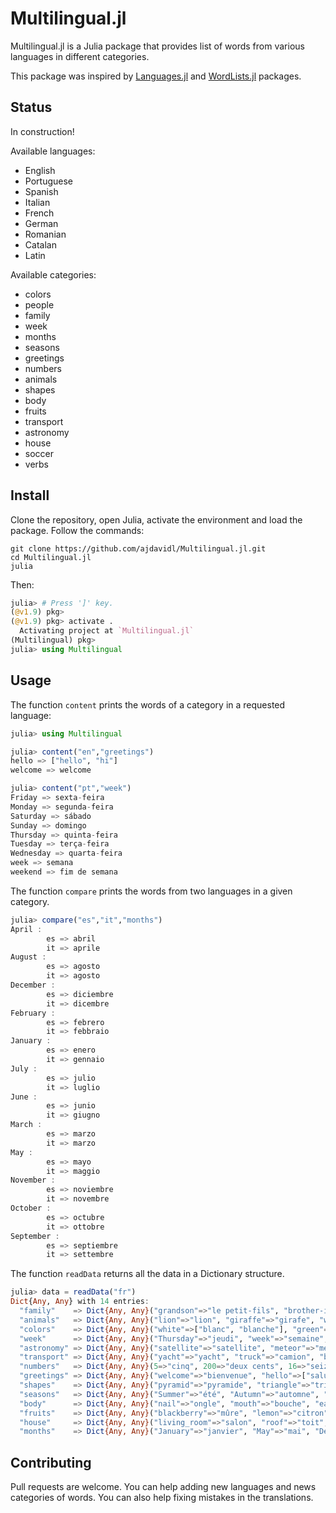 # Multilingual.jl

Multilingual.jl is a Julia package that provides list of words from various languages in different categories.

This package was inspired by [Languages.jl](https://github.com/JuliaText/Languages.jl) and [WordLists.jl](https://github.com/LilithHafner/WordLists.jl) packages.

## Status

In construction!

Available languages:
- English
- Portuguese
- Spanish
- Italian
- French
- German
- Romanian
- Catalan
- Latin

Available categories:
- colors
- people
- family
- week
- months
- seasons
- greetings
- numbers
- animals
- shapes
- body
- fruits
- transport
- astronomy
- house
- soccer
- verbs

## Install

Clone the repository, open Julia, activate the environment and load the package. Follow the commands:

```shell
git clone https://github.com/ajdavidl/Multilingual.jl.git
cd Multilingual.jl
julia
```
Then:

```Julia
julia> # Press ']' key.
(@v1.9) pkg>
(@v1.9) pkg> activate .
  Activating project at `Multilingual.jl`
(Multilingual) pkg> 
julia> using Multilingual
```

## Usage

The function `content` prints the words of a category in a requested language:

```Julia
julia> using Multilingual

julia> content("en","greetings")
hello => ["hello", "hi"]
welcome => welcome

julia> content("pt","week")
Friday => sexta-feira
Monday => segunda-feira
Saturday => sábado
Sunday => domingo
Thursday => quinta-feira
Tuesday => terça-feira
Wednesday => quarta-feira
week => semana
weekend => fim de semana
```

The function `compare` prints the words from two languages in a given category.

```Julia
julia> compare("es","it","months")
April :
        es => abril
        it => aprile
August :
        es => agosto
        it => agosto
December :
        es => diciembre
        it => dicembre
February :
        es => febrero
        it => febbraio
January :
        es => enero
        it => gennaio
July :
        es => julio
        it => luglio
June :
        es => junio
        it => giugno
March :
        es => marzo
        it => marzo
May :
        es => mayo
        it => maggio
November :
        es => noviembre
        it => novembre
October :
        es => octubre
        it => ottobre
September :
        es => septiembre
        it => settembre
```

The function `readData` returns all the data in a Dictionary structure.

```Julia
julia> data = readData("fr")
Dict{Any, Any} with 14 entries:
  "family"    => Dict{Any, Any}("grandson"=>"le petit-fils", "brother-in-law"=> ...
  "animals"   => Dict{Any, Any}("lion"=>"lion", "giraffe"=>"girafe", "whale"=> ...
  "colors"    => Dict{Any, Any}("white"=>["blanc", "blanche"], "green"=>["vert", ...
  "week"      => Dict{Any, Any}("Thursday"=>"jeudi", "week"=>"semaine", "Wednesday" ...
  "astronomy" => Dict{Any, Any}("satellite"=>"satellite", "meteor"=>"météore",  ...
  "transport" => Dict{Any, Any}("yacht"=>"yacht", "truck"=>"camion", "bus"=>"bus", ...
  "numbers"   => Dict{Any, Any}(5=>"cinq", 200=>"deux cents", 16=>"seize", 20=> ...
  "greetings" => Dict{Any, Any}("welcome"=>"bienvenue", "hello"=>["salut", "bonjour" ...
  "shapes"    => Dict{Any, Any}("pyramid"=>"pyramide", "triangle"=>"triangle", ...
  "seasons"   => Dict{Any, Any}("Summer"=>"été", "Autumn"=>"automne", "Spring" ...
  "body"      => Dict{Any, Any}("nail"=>"ongle", "mouth"=>"bouche", "ear"=> ...
  "fruits"    => Dict{Any, Any}("blackberry"=>"mûre", "lemon"=>"citron", "pear" ...
  "house"     => Dict{Any, Any}("living_room"=>"salon", "roof"=>"toit", "toilet" ...
  "months"    => Dict{Any, Any}("January"=>"janvier", "May"=>"mai", "December" ...
```


## Contributing

Pull requests are welcome. You can help adding new languages and news categories of words. You can also help fixing mistakes in the translations.
